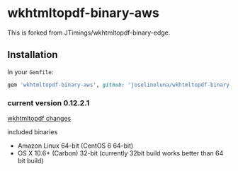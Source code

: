 # wkhtmltopdf-binary-aws
This is forked from JTimings/wkhtmltopdf-binary-edge.

## Installation
In your `Gemfile`:

```ruby
gem 'wkhtmltopdf-binary-aws', github: 'joselinoluna/wkhtmltopdf-binary-aws'
```

### current version 0.12.2.1
[wkhtmltopdf changes](https://github.com/wkhtmltopdf/wkhtmltopdf/releases/tag/0.12.2.1)

included binaries

* Amazon Linux 64-bit (CentOS 6 64-bit)
* OS X 10.6+ (Carbon)	  32-bit (currently 32bit build works better
  than 64 bit build)
